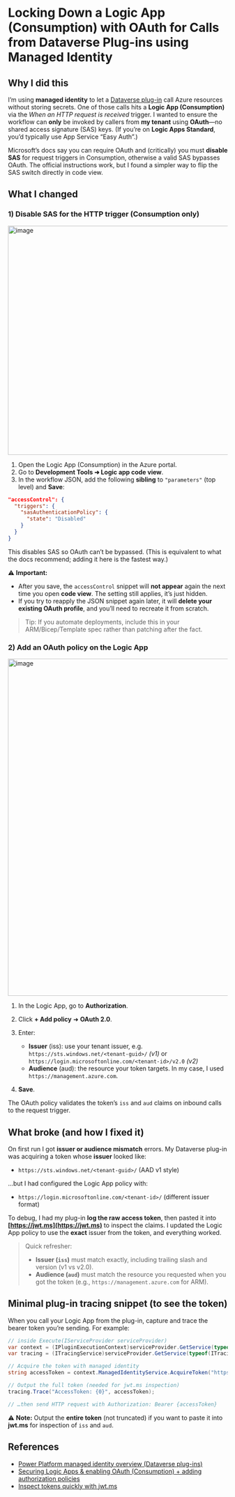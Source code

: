 # Locking Down a Logic App (Consumption) with OAuth for Calls from Dataverse Plug-ins using Managed Identity

## Why I did this

I’m using **managed identity** to let a [Dataverse plug-in](https://learn.microsoft.com/en-us/power-platform/admin/managed-identity-overview) call Azure resources without storing secrets. One of those calls hits a **Logic App (Consumption)** via the *When an HTTP request is received* trigger. I wanted to ensure the workflow can **only** be invoked by callers from **my tenant** using **OAuth**—no shared access signature (SAS) keys. (If you’re on **Logic Apps Standard**, you’d typically use App Service “Easy Auth”.)

Microsoft’s docs say you can require OAuth and (critically) you must **disable SAS** for request triggers in Consumption, otherwise a valid SAS bypasses OAuth. The official instructions work, but I found a simpler way to flip the SAS switch directly in code view.

## What I changed

### 1) Disable SAS for the HTTP trigger (Consumption only)

<img width="1260" height="526" alt="image" src="https://github.com/user-attachments/assets/b1c32b30-4139-454d-b3b9-6326ed089148" />

1. Open the Logic App (Consumption) in the Azure portal.
2. Go to **Development Tools ➜ Logic app code view**.
3. In the workflow JSON, add the following **sibling** to `"parameters"` (top level) and **Save**:

```json
"accessControl": {
  "triggers": {
    "sasAuthenticationPolicy": {
      "state": "Disabled"
    }
  }
}
```

This disables SAS so OAuth can’t be bypassed. (This is equivalent to what the docs recommend; adding it here is the fastest way.)

⚠️ **Important:**

* After you save, the `accessControl` snippet will **not appear** again the next time you open **code view**. The setting still applies, it’s just hidden.
* If you try to reapply the JSON snippet again later, it will **delete your existing OAuth profile**, and you’ll need to recreate it from scratch.

> Tip: If you automate deployments, include this in your ARM/Bicep/Template spec rather than patching after the fact.

### 2) Add an OAuth policy on the Logic App

<img width="1294" height="774" alt="image" src="https://github.com/user-attachments/assets/a49e65d3-f1da-46f2-9ce5-de6868c991f4" />

1. In the Logic App, go to **Authorization**.
2. Click **+ Add policy** ➜ **OAuth 2.0**.
3. Enter:

   * **Issuer** (iss): use your tenant issuer, e.g.
     `https://sts.windows.net/<tenant-guid>/` *(v1)* or
     `https://login.microsoftonline.com/<tenant-id>/v2.0` *(v2)*
   * **Audience** (aud): the resource your token targets. In my case, I used `https://management.azure.com`.
4. **Save**.

The OAuth policy validates the token’s `iss` and `aud` claims on inbound calls to the request trigger.

## What broke (and how I fixed it)

On first run I got **issuer or audience mismatch** errors. My Dataverse plug-in was acquiring a token whose **issuer** looked like:

* `https://sts.windows.net/<tenant-guid>/` (AAD v1 style)

…but I had configured the Logic App policy with:

* `https://login.microsoftonline.com/<tenant-id>/` (different issuer format)

To debug, I had my plug-in **log the raw access token**, then pasted it into **[https://jwt.ms](https://jwt.ms)** to inspect the claims. I updated the Logic App policy to use the **exact** issuer from the token, and everything worked.

> Quick refresher:
>
> * **Issuer (`iss`)** must match exactly, including trailing slash and version (v1 vs v2.0).
> * **Audience (`aud`)** must match the resource you requested when you got the token (e.g., `https://management.azure.com` for ARM).

## Minimal plug-in tracing snippet (to see the token)

When you call your Logic App from the plug-in, capture and trace the bearer token you’re sending. For example:

```csharp
// inside Execute(IServiceProvider serviceProvider)
var context = (IPluginExecutionContext)serviceProvider.GetService(typeof(IPluginExecutionContext));
var tracing = (ITracingService)serviceProvider.GetService(typeof(ITracingService));

// Acquire the token with managed identity
string accessToken = context.ManagedIdentityService.AcquireToken("https://management.azure.com");

// Output the full token (needed for jwt.ms inspection)
tracing.Trace("AccessToken: {0}", accessToken);

// …then send HTTP request with Authorization: Bearer {accessToken}
```

⚠️ **Note:** Output the **entire token** (not truncated) if you want to paste it into **jwt.ms** for inspection of `iss` and `aud`.

## References

* [Power Platform managed identity overview (Dataverse plug-ins)](https://learn.microsoft.com/en-us/power-platform/admin/managed-identity-overview)
* [Securing Logic Apps & enabling OAuth (Consumption) + adding authorization policies](https://docs.azure.cn/en-us/logic-apps/logic-apps-securing-a-logic-app?tabs=azure-portal#disable-shared-access-signature-sas-authentication-consumption-only)
* [Inspect tokens quickly with jwt.ms](https://jwt.ms)
